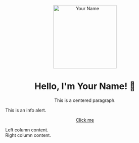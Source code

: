 
<!-- Header -->
<p align="center">
  <img src="your-profile-picture-url" alt="Your Name" width="200" height="200" class="rounded-circle">
</p>

<h1 align="center">Hello, I'm Your Name! 👋</h1>

<p align="center">
  This is a centered paragraph.
</p>

<!-- Bootstrap Alert -->
<div class="alert alert-info">
  This is an info alert.
</div>

<!-- Bootstrap Button -->
<p align="center">
  <a href="#" class="btn btn-primary">Click me</a>
</p>

<!-- Bootstrap Grid System -->
<div class="row">
  <div class="col-md-6">
    Left column content.
  </div>
  <div class="col-md-6">
    Right column content.
  </div>
</div>
